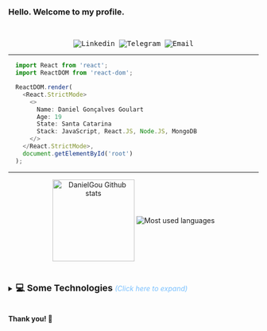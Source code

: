 ### Hello. Welcome to my profile.

<samp>
  </br>
  <p align="center">
    <a href="https://www.linkedin.com/in/daniel-gon%C3%A7alves-goulart-3350b91b8/" target="_blank" style="text-decoration: none;">
      <img alt="Linkedin" src="https://img.shields.io/badge/-Linkedin-blue?style=flat-square&logo=Linkedin&logoColor=white">
    </a>
    <a href="https://t.me/DanielGoou" target="_blank" style="text-decoration: none;">
      <img alt="Telegram" src="https://img.shields.io/badge/-Telegram-blue?style=flat-square&logo=Telegram&logoColor=white">
    </a>
    <a href="mailto:danielpraiadorosa@gmail.com" target="_blank" style="text-decoration: none;">
      <img alt="Email" src="https://img.shields.io/badge/-Email-c14438?style=flat-square&logo=Gmail&logoColor=white">
    </a>    
  </p>
</samp>

---

```javascript
  import React from 'react';
  import ReactDOM from 'react-dom';

  ReactDOM.render(
    <React.StrictMode>
      <>
        Name: Daniel Gonçalves Goulart
        Age: 19
        State: Santa Catarina
        Stack: JavaScript, React.JS, Node.JS, MongoDB
      </>
    </React.StrictMode>,
    document.getElementById('root')
  );
```

---

<p align="center">
  <img align="center"
      alt="DanielGou Github stats"
      style="margin-bottom: 10px;"
      height="165" src="https://github-readme-stats.vercel.app/api?username=DanielGou&theme=ayu-mirage&show_icons=true&count_private=true" />
  <img
    align="center"
    alt="Most used languages"
    style="margin-bottom: 10px;"
    src="https://github-readme-stats-eight-theta.vercel.app/api/top-langs/?username=DanielGou&layout=compact&langs_count=6&theme=ayu-mirage"
  />
</p>

<br>

<details>
  <summary style="cursor: pointer;"> <b style="font-size: 18px; "> 💻 Some Technologies </b> <i style="color: #79c0ff;">(Click here to expand)</i> </summary>
  <br>

#### 💬 Languages: <br/>

   <samp>
    <p align="left">
      <img alt="Javascript" src="https://img.shields.io/badge/-JavaScript%20ES6-F7B93E?style=flat-square&logo=javascript&logoColor=black" />
      <img alt="HTML5" src="https://img.shields.io/badge/-HTML5-E34F26?style=flat-square&logo=html5&logoColor=white" />
      <img alt="CSS3" src="https://img.shields.io/badge/-CSS3-549FDE?style=flat-square&logo=css3&logoColor=white" />
     </p>
  </samp>

#### 🔨 Frameworks: <br/>

   <samp>
    <p align="left">
      <img alt="React" src="https://img.shields.io/badge/-React%20JS-262B32?style=flat-square&logo=react&logoColor=00D0F6" />
      <img alt="Node.js" src="https://img.shields.io/badge/-Node.JS-026e00?style=flat-square&logo=node.js&logoColor=white" />
    </p>
  </samp>

#### 📦 Databases: <br/>

<samp>
    <p align="left">
      <img alt="MongoDB" src="https://img.shields.io/badge/-MongoDB-026e00?style=flat-square&logo=Mongodb&logoColor=white" />
    </p>
  </samp>
  
#### 🔧 Tools <br/>
   <samp>
    <p align="left">
      <img alt="Git" src="https://img.shields.io/badge/-Git-F05032?style=flat-square&logo=git&logoColor=white" />
      <img alt="VS Code" src="https://img.shields.io/badge/-VSCode-0085D1?style=flat-square&logo=visual-studio-code&logoColor=white" />
      <img alt="Insomnia" src="https://img.shields.io/badge/-Insomnia-5849BE?style=flat-square&logo=insomnia&logoColor=white" />
      <img alt="NPM" src="https://img.shields.io/badge/-NPM-CB3837?style=flat-square&logo=npm&logoColor=white" />
      <img alt="Yarn" src="https://img.shields.io/badge/-yarn-2188b6?style=flat-square&logo=yarn&logoColor=white" />
      <img alt="Windows" src="https://img.shields.io/badge/-Windows-00ADEF?style=flat-square&logo=windows&logoColor=white" />
      <img alt="Linux" src="https://img.shields.io/badge/-Linux-111?style=flat-square&logo=linux&logoColor=white" />
    </p>
  </samp>

</details>
<br>

#### Thank you! 👋
